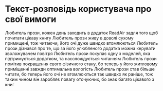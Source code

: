 # Текст-розповідь користувача про свої вимоги

Любитель прози, кожен день заходить в додаток ReadAir задля того щоб почитати цікаву книгу
Любитель прози живу в доволі сухому примищені, тож читаючи, його очі дуже швидко втомлюються
Любитель прози дізнався про те, що за його улюбленого додатка можна керувати зволожувачем повітря
Любитель прози покупає одну з моделей, яка підтримується додатком, та насолождується читанням
Любитель прози помітив покращення свого фізичного стану, бо теперь у його житловому приміщенні завжди оптимальна вологість
Любитель прози став більше читати, бо теперь його очі не втомлюються так швидко як раніше, тож таким чином він заробляє повагу оточуючих, бо знає багато цікавого з книг